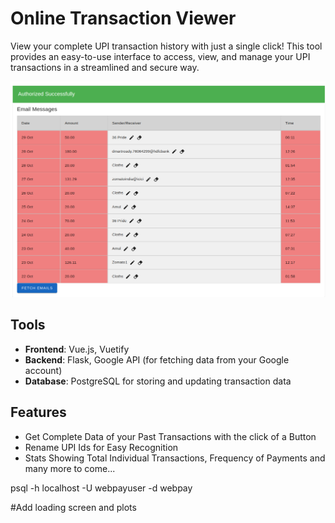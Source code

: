 # Online Transaction Viewer

View your complete UPI transaction history with just a single click! This tool provides an easy-to-use interface to access, view, and manage your UPI transactions in a streamlined and secure way.

![Transaction Viewer Demo](img/Transactions.png)

## Tools

- **Frontend**: Vue.js, Vuetify
- **Backend**: Flask, Google API (for fetching data from your Google account)
- **Database**: PostgreSQL for storing and updating transaction data

## Features
 
 - Get Complete Data of your Past Transactions with the click of a Button
 - Rename UPI Ids for Easy Recognition
 - Stats Showing Total Individual Transactions, Frequency of Payments and many more to come...


psql -h localhost -U webpayuser -d webpay

#Add loading screen and plots


  

